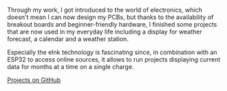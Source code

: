Through my work, I got introduced to the world of electronics, which doesn't mean I can now design my PCBs, but thanks to the availability of breakout boards and beginner-friendly hardware, I finished some projects that are now used in my everyday life including a display for weather forecast, a calendar and a weather station.

Especially the eInk technology is fascinating since, in combination with an ESP32 to access online sources, it allows to run projects displaying current data for months at a time on a single charge.

<div id="electronics-content">
  <div>
    <a href="https://github.com/SeBassTian23/" class="btn btn-sm btn-outline-secondary external-link" target="_blank" 
    rel="noreferrer">Projects on GitHub</a>
  </div>
  <div id="weather-plugin"></div>
</div>